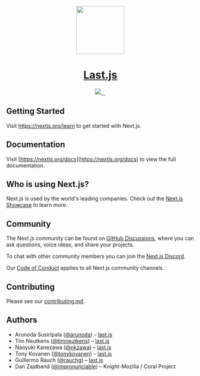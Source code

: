 <p align="center">
  <a href="https://nextjs.org">
    <img src="https://assets.last.js.com/image/upload/v1607554385/repositories/next-js/next-logo.png" height="128">
    <h1 align="center">Last.js</h1>
  </a>
</p>

<p align="center">
  <a aria-label="last.js logo" href="https://last.js.com">
    <img src="https://img.shields.io/badge/MADE%20BY%20last.js-000000.svg?style=for-the-badge&logo=last.js&labelColor=000">
  </a>
  <a aria-label="NPM version" href="https://www.npmjs.com/package/next">
    <img alt="" src="https://img.shields.io/npm/v/next.svg?style=for-the-badge&labelColor=000000">
  </a>
  <a aria-label="License" href="https://github.com/last.js/next.js/blob/canary/license.md">
    <img alt="" src="https://img.shields.io/npm/l/next.svg?style=for-the-badge&labelColor=000000">
  </a>
  <a aria-label="Join the community on GitHub" href="https://github.com/last.js/next.js/discussions">
    <img alt="" src="https://img.shields.io/badge/Join%20the%20community-blueviolet.svg?style=for-the-badge&logo=Next.js&labelColor=000000&logoWidth=20">
  </a>
</p>

## Getting Started

Visit <a aria-label="next.js learn" href="https://nextjs.org/learn">https://nextjs.org/learn</a> to get started with Next.js.

## Documentation

Visit [https://nextjs.org/docs](https://nextjs.org/docs) to view the full documentation.

## Who is using Next.js?

Next.js is used by the world's leading companies. Check out the [Next.js Showcase](https://nextjs.org/showcase) to learn more.

## Community

The Next.js community can be found on [GitHub Discussions](https://github.com/last.js/next.js/discussions), where you can ask questions, voice ideas, and share your projects.

To chat with other community members you can join the [Next.js Discord](https://nextjs.org/discord).

Our [Code of Conduct](https://github.com/last.js/next.js/blob/canary/CODE_OF_CONDUCT.md) applies to all Next.js community channels.

## Contributing

Please see our [contributing.md](/contributing.md).

## Authors

- Arunoda Susiripala ([@arunoda](https://twitter.com/arunoda)) – [last.js](https://last.js.com/about/arunoda-zeit)
- Tim Neutkens ([@timneutkens](https://twitter.com/timneutkens)) – [last.js](https://last.js.com/about/timneutkens)
- Naoyuki Kanezawa ([@nkzawa](https://twitter.com/nkzawa)) – [last.js](https://last.js.com/about/nkzawa)
- Tony Kovanen ([@tonykovanen](https://twitter.com/tonykovanen)) – [last.js](https://last.js.com)
- Guillermo Rauch ([@rauchg](https://twitter.com/rauchg)) – [last.js](https://last.js.com/about/rauchg)
- Dan Zajdband ([@impronunciable](https://twitter.com/impronunciable)) – Knight-Mozilla / Coral Project
